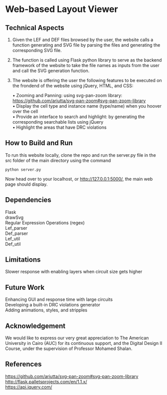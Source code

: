 #  Web-based Layout Viewer

## Technical Aspects

1. Given the LEF and DEF files browsed by the user, the website calls a function generating and SVG file by parsing the files and generating the corresponding SVG file.

2. The function is called using Flask python library to serve as the backend framework of the website to take the file names as inputs from the user and call the SVG generation function.

3. The website is offering the user the following features to be executed on the frondend of the website using jQuery, HTML, and CSS:

    • Zooming and Panning: using svg-pan-zoom library: https://github.com/ariutta/svg-pan-zoom#svg-pan-zoom-library  
    • Display the cell type and instance name (type/name) when you hoover over the cell  
    • Provide an interface to search and highlight: by generating the corresponding searchable lists using jQuery  
    • Highlight the areas that have DRC violations


## How to Build and Run
To run this website locally, clone the repo and run the server.py file in the src folder of the main directory using the command
```
python server.py
```
Now head over to your localhost, or http://127.0.0.1:5000/, the main web page should display. 

## Dependencies
Flask  
drawSvg  
Regular Expression Operations (regex)  
Lef_parser  
Def_parser  
Lef_util  
Def_util  

## Limitations
Slower response with enabling layers when circuit size gets higher

## Future Work
Enhancing GUI and response time with large circuits  
Developing a built-in DRC violations generator  
Adding animations, styles, and stripples  

## Acknowledgement
We would like to express our very great appreciation to The American University in Cairo (AUC) for its continuous support, and the Digital Design II Course, under the supervision of Professor Mohamed Shalan.

## References

https://github.com/ariutta/svg-pan-zoom#svg-pan-zoom-library  
http://flask.palletsprojects.com/en/1.1.x/  
https://api.jquery.com/  


